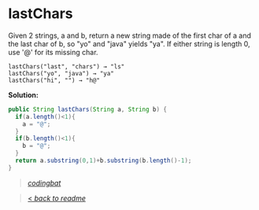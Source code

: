 # lastChars

Given 2 strings, a and b, return a new string made of the first char of a and the last char of b, so "yo" and "java" yields "ya". If either string is length 0, use '@' for its missing char.

```
lastChars("last", "chars") → "ls"
lastChars("yo", "java") → "ya"
lastChars("hi", "") → "h@"
```

**Solution:**

```java
public String lastChars(String a, String b) {
  if(a.length()<1){
    a = "@";
  }
  if(b.length()<1){
    b = "@";
  }
  return a.substring(0,1)+b.substring(b.length()-1);
}
```

> _[codingbat](http://codingbat.com/prob/p138183)_

> [< _back to readme_](/README.md)